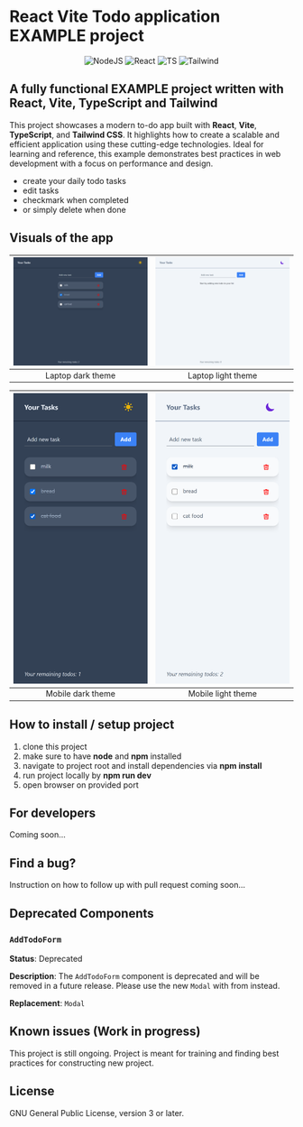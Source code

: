 # React Vite Todo application EXAMPLE project

<center>

![NodeJS](https://img.shields.io/badge/Node.js-43853D?style=for-the-badge&logo=node.js&logoColor=white)
![React](https://img.shields.io/badge/React-20232A?style=for-the-badge&logo=react&logoColor=61DAFB)
![TS](https://img.shields.io/badge/TypeScript-007ACC?style=for-the-badge&logo=typescript&logoColor=white)
![Tailwind](https://img.shields.io/badge/Tailwind_CSS-38B2AC?style=for-the-badge&logo=tailwind-css&logoColor=white)

</center>

## A fully functional EXAMPLE project written with React, Vite, TypeScript and Tailwind

This project showcases a modern to-do app built with **React**, **Vite**, **TypeScript**, and **Tailwind CSS**. It highlights how to create a scalable and efficient application using these cutting-edge technologies. Ideal for learning and reference, this example demonstrates best practices in web development with a focus on performance and design.

- create your daily todo tasks
- edit tasks
- checkmark when completed
- or simply delete when done

## Visuals of the app

| ![Laptop dark theme](/src//assets//laptop-todoapp-dark.png) | ![Laptop light theme](/src//assets//laptop-todoapp-light.png) |
| :---------------------------------------------------------: | :-----------------------------------------------------------: |
|                      Laptop dark theme                      |                      Laptop light theme                       |

| ![Mobile dark theme](/src//assets//mobile-todoapp-dark.png) | ![Mobile light theme](/src//assets//mobile-todoapp-light.png) |
| :---------------------------------------------------------: | :-----------------------------------------------------------: |
|                      Mobile dark theme                      |                      Mobile light theme                       |

## How to install / setup project

1. clone this project
2. make sure to have **node** and **npm** installed
3. navigate to project root and install dependencies via **npm install**
4. run project locally by **npm run dev**
5. open browser on provided port

## For developers

Coming soon...

## Find a bug?

Instruction on how to follow up with pull request coming soon...

## Deprecated Components

### `AddTodoForm`

**Status**: Deprecated

**Description**: The `AddTodoForm` component is deprecated and will be removed in a future release. Please use the new `Modal` with from instead.

**Replacement**: `Modal`

## Known issues (Work in progress)

This project is still ongoing. Project is meant for training and finding best practices for constructing new project.

## License

GNU General Public License, version 3 or later.

